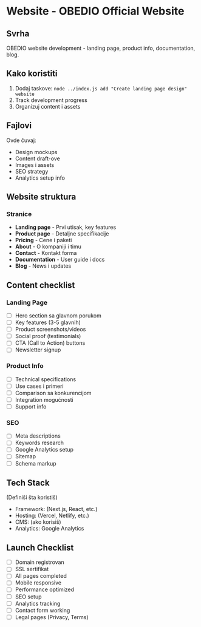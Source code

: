 # Website - OBEDIO Official Website

## Svrha
OBEDIO website development - landing page, product info, documentation, blog.

## Kako koristiti
1. Dodaj taskove: `node ../index.js add "Create landing page design" website`
2. Track development progress
3. Organizuj content i assets

## Fajlovi
Ovde čuvaj:
- Design mockups
- Content draft-ove
- Images i assets
- SEO strategy
- Analytics setup info

## Website struktura

### Stranice
- **Landing page** - Prvi utisak, key features
- **Product page** - Detaljne specifikacije
- **Pricing** - Cene i paketi
- **About** - O kompaniji i timu
- **Contact** - Kontakt forma
- **Documentation** - User guide i docs
- **Blog** - News i updates

## Content checklist

### Landing Page
- [ ] Hero section sa glavnom porukom
- [ ] Key features (3-5 glavnih)
- [ ] Product screenshots/videos
- [ ] Social proof (testimonials)
- [ ] CTA (Call to Action) buttons
- [ ] Newsletter signup

### Product Info
- [ ] Technical specifications
- [ ] Use cases i primeri
- [ ] Comparison sa konkurencijom
- [ ] Integration mogućnosti
- [ ] Support info

### SEO
- [ ] Meta descriptions
- [ ] Keywords research
- [ ] Google Analytics setup
- [ ] Sitemap
- [ ] Schema markup

## Tech Stack
(Definiši šta koristiš)
- Framework: (Next.js, React, etc.)
- Hosting: (Vercel, Netlify, etc.)
- CMS: (ako korisiš)
- Analytics: Google Analytics

## Launch Checklist
- [ ] Domain registrovan
- [ ] SSL sertifikat
- [ ] All pages completed
- [ ] Mobile responsive
- [ ] Performance optimized
- [ ] SEO setup
- [ ] Analytics tracking
- [ ] Contact form working
- [ ] Legal pages (Privacy, Terms)
